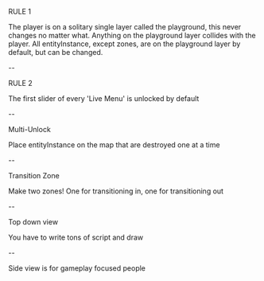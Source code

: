 
RULE 1

The player is on a solitary single layer called the playground, this never changes no matter what. Anything on the playground layer collides with the player. All entityInstance, except zones, are on the playground layer by default, but can be changed.

--

RULE 2

The first slider of every 'Live Menu' is unlocked by default

--

Multi-Unlock

Place entityInstance on the map that are destroyed one at a time

--

Transition Zone

Make two zones! One for transitioning in, one for transitioning out

--

Top down view

You have to write tons of script and draw

--

Side view is for gameplay focused people